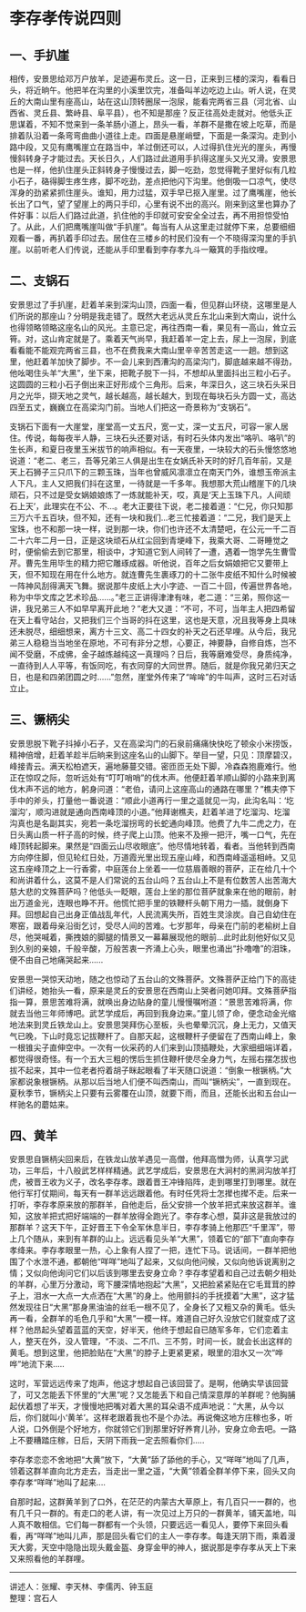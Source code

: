 # 李存孝传说四则

## 一、手扒崖

相传，安景思给邓万户放羊，足迹遍布灵丘。这一日，正来到三楼的深沟，看看日头，将近晌午。他把羊在沟里的小溪里饮完，准备叫羊边吃边上山。听人说，在灵丘的大南山里有座高山，站在这山顶转圈尿一泡尿，能看完两省三县（河北省、山西省、灵丘县、繁峙县、阜平县），也不知是那座？反正往高处走就对。他低头正思谋着，不知不觉来到一条羊肠小道上，昂头一看，羊群不是撒在坡上吃草，而是排着队沿着一条弯弯曲曲小道往上走。四面是悬崖峭壁，下面是一条深沟。走到小路中段，又见有鹰嘴崖立在路当中，羊过倒还可以，人过得扒住光光的崖头，再慢慢斜转身子才能过去。天长日久，人们路过此道用手扒得这崖头又光又滑。安景思也是一样，他扒住崖头正斜转身子慢慢过去，脚一吃劲，忽觉得靴子里好似有几粒小石子，硌得脚生疼生疼，脚不吃劲，差点把他闪下沟里。他倒吸一口凉气，使尽浑身的劲紧紧抓住崖头。谁知，用力过猛，双手早已抠入崖里。过了鹰嘴崖，他长长出了口气，望了望崖上的两只手印，心里有说不出的高兴。刚来到这里也算办了件好事：以后人们路过此道，扒住他的手印就可安安全全过去，再不用担惊受怕了。从此，人们把鹰嘴崖叫做“手扒崖”。每当有人从这里走过就停下来，总要细细观看一番，再扒着手印过去。居住在三楼乡的村民们没有一个不晓得深沟里的手扒崖。以前听老人们传说，还能从手印里看到李存孝九斗一簸箕的手指纹哩。

## 二、支锅石

安景思过了手扒崖，赶着羊来到深沟山顶，四面一看，但见群山环绕，这哪里是人们所说的那座山？分明是我走错了。既然大老远从灵丘东北山来到大南山，说什么也得领略领略这座名山的风光。主意已定，再往西南一看，果见有一高山，耸立云筲。对，这山肯定就是了。乘着天气尚早，我赶着羊一定上去，尿上一泡尿，到底看看能不能观完两省三县，也不在费我来大南山里辛辛苦苦走这一一趟。想到这里，他赶着羊加快了脚步。不一会儿来到西漕沟的高梁沟门，脚底越来越不得劲，他吆喝住头羊“大黑”，坐下来，把靴子脱下一抖，不想却从里面抖出三粒小石子。这圆圆的三粒小石子倒出来正好形成个三角形。后来，年深日久，这三块石头采日月之光华，撷天地之灵气，越长越高，越长越大，到现在每块石头方圆一丈，高达四至五丈，巍巍立在高梁沟门前。当地人们把这一奇景称为“支锅石”。

支锅石下面有一大崖堂，崖堂高一丈五尺，宽一丈，深一丈五尺，可容一家人居住。传说，每每夜半人静，三块石头还要对话，有时石头体内发出“咯叭、咯叭”的生长声，和夏日夜里玉米拔节的响声相似。有一天夜里，一块较大的石头慢悠悠地说道：“老二、老三，吾等兄弟三人俱是出生在女娲氏补天时的好几百年前，又是天上石狮子三只爪下的三颗玉珠，当年也曾威风凛凛立在南天门外，谁想玉帝派主人下凡，主人又把我们抖在这里，一待就是一千多年。我想那大荒山稽崖下的几块顽石，只不过是受女娲娘娘炼了一炼就能补天，哎，真是‘天上玉珠下凡，人间顽石上天’，此理实在不公、不...。老大正要往下说，老二接着道：“仁兄，你只知那三万六千五百块，但不知，还有一块和我们...老三忙接着道：“二兄，我们是天上宝珠，也不和那一块一样，说到那一块，你们也许还不太清楚吧，在公元一千二百二十六年二月一日，正是这块顽石从红尘回到青埂峰下，我乘大哥、二哥睡觉之时，便偷偷去到它那里，相谈中，才知道它到人间转了一遭，遇着一饱学先生曹雪芹。曹先生用毕生的精力把它雕琢成器。听他说，百年之后女娟娘把它又要带上天，但不知现在用在什么地方。就连曹先生裹琢刀的十二张牛皮纸不知什么时候被一阵神风刮得满天飞舞。据说那牛皮纸上大小字迹、一百二十回，传遍世界各地，称为中华文库之艺术珍品......。”老三正讲得津津有味，老二道：“三弟，照你这一讲，我兄弟三人不如早早离开此地？”老大又道：“不可，不可，当年主人把四希留在天上看守站台，又把我们三个当哥的抖在这里，这也是天意，况且我等身上具味还未脱尽，细细想来，离方十三文、高二十四女的补天之石还早哩。从今后，我兄弟三人稳稳当当地坐在原地，不可有非分之想，心要正，神要静，自修自炼，岂不闻不受磨，不成佛，金子越炼越纯这一真理吗？日后，我等磨难受尽，身质纯净，一直待到人人平等，有饭同吃，有衣同穿的大同世界。随后，就是你我兄弟归天之日，也是和四弟团圆之时......”忽然，崖堂外传来了“哞哞”的牛叫声，这时三石对话立止。

## 三、镢柄尖

安景思脱下靴子抖掉小石子，又在高梁沟门的石泉前痛痛快快吃了顿汆小米捞饭，精神倍增，赶着羊趁半后晌来到这座名山的山脚下。举目一望，只见：顶摩碧汉，峰接青云。满天松柏遮天，遍地藤蔓交错。密匝匝无处下脚，冷森森狍鹿难行。他正在惊叹之际，忽听远处有“叮叮哨哨”的伐木声。他便赶着羊顺山脚的小路来到离伐木声不远的地方，躬身问道：“老伯，请问上这座高山的通路在哪里？”樵夫停下手中的斧头，打量他一番说道：“顺此小道再行一里之遥就见一沟，此沟名叫：‘圪溜沟’，顺沟进就是通向西南峰顶的小道。”他拜谢樵夫，赶着羊进了圪溜沟、圪溜沟真也是名副其实，宛若一条圪溜拐弯的长蛇通向峰顶。他费了九牛二虎之力，在日头离山质一杆子高的时候，终子爬上山顶。他来不及擦一把汗，嘴一口气，先在峰顶转起脚来。果然是“四面云山尽收眼底”。他尽情地转着，看者。当他转到西南方向停住脚，但见轮红日处，万道霞光里出现五座山峰，和西南峰遥遥相峙。又见这五座峰顶之上一行香雾，中庭莲台上坐着一一位慈眉善眼的菩萨，正在给几十个和尚讲着什么，这莫不是人们常说的五台山吗？五台山上不是有位数苦人出苦海大慈大悲的文殊菩萨吗？他低头一眨眼，莲台上坐的那位菩萨就象来在他的眼前，射出万道金光，连眼也睁不开。他慌忙把手里的铁鞭杆头朝下用力一插，就倒身下拜。回想起自己出身正值战乱年代，人民流离失所，百姓生灵涂炭。自己自幼住在寒窑，跟着母亲沿街乞讨，受尽人间的苦难。七岁那年，母亲在门前的老榆树上自尽，他哭喊着，撕拽娘的脚腿的情景又一幕幕展现他的眼前...此时此刻他好似又见到久别的亲娘，千般辛酸，万般苦衷一齐涌上心头，眼里也涌出“扑噜噜”的泪珠，便不由自己地痛哭起来......

安景思一哭惊天动地，随之也惊动了五台山的文殊菩萨。文殊菩萨正给门下的高徒们讲经，她抬头一看，原来是灵丘的安景思在西南山上哭者问她叩拜。文殊菩萨指指一算，景思苦难将满，就唤出身边贴身的童儿慢慢嘱咐道：“景思苦难将满，你就去当他三年师博吧。武艺学成后，再回到我身边来。”童儿领了命，便念动金光缩地法来到灵丘铁龙山上。安景思哭拜伤心至板，头也晕晕沉沉，身上无力，又值天气已晚，下山时竟忘记拔鞭杆了。自那天起，这根鞭杆子便留在了西南山峰上，象一根锥尖子直伸空中。一次有一伙采药的人们来到山顶插鞭处，大家细细端详着，都觉得很奇怪。有一个五大三粗的愣后生抓住鞭杆使尽全身力气，左摇右摆怎拔也拔不起来，其中一位老者捋着胡子眯起眼看了半天随口说道：“倒象一根镢柄。”大家都说象根镢柄。从那以后当地人们便不叫西南山，而叫“镢柄尖”，一直到现在。夏秋季节，镢柄尖上只要有云雾覆在山顶，就要下雨，而且，还能长出和五台山一样驰名的蘑姑来。

## 四、黄羊

安景思自镢柄尖回来后，在铁龙山放羊遇见一高僧，他拜高憎为师，认真学习武功，三年后，十八般武艺样样精通。武艺学成后，安景思在大涧村的黑涧沟放羊打虎，被晋王收为义子，改名李存孝。跟着晋王冲锋陷阵，走到哪里打到哪里。就在他行军打仗期间，每天有一群羊远远跟着他。有时任凭将士怎撵也撵不走。后来一打听，李存孝原来放的那群羊，自他走后，岳父安排一个放羊把式来放这群羊。谁知，这放羊把式把好端端的一群羊放得全跑光了。李存孝心想，莫非这是我放过的那群羊？这天下午，正好晋王下令全军休息半日，李存孝骑上他那匹“千里浑”，带上几个随从，来到有羊群的山上。远远看见头羊“大黑”，领着它的“部下”直向李存孝绛来。李存孝眼里一热，心上象有人捏了一把，连忙下马。说话间，一群羊把他围了个水泄不通，都朝他“咩咩”地叫了起来，又似向他问候，又似向他诉说离别之情；又似向他询问它们以后该到哪里去安身立命？李存孝望着和自己过去朝夕相处的羊群，心里万分激动，弯下腰深情地抱起“大黑”，又把脸紧紧贴在它毛茸茸的脖子上，泪水一大点一大点洒在“大黑”的身上。他用颤抖的手抚摸着“大黑”，这才猛然发现往日“大黑”那身黑油油的丝毛一根不见了，全身长了又粗又杂的黄毛。低头再一看，全群羊的毛色几乎和“大黑”一模一样。难道自己好久没放它们就变成了这样？他昂起头望着蓝蓝的天空，好半天，他终于想起自已随军多年，它们恋着主人，整天在外，没人管理，“不淡、二不爪、三不剪，时间一长，就会长出这样的黄毛。想到这里，他把脸贴在“大黑”的脖子上更紧更紧，眼里的泪水又一次“哗哗”地流下来.....

这时，军营远远传来了炮声，他这才想起自己该回营了。是啊，他确实早该回营了，可又怎能丢下怀里的“大黑”呢？又怎能丢下和自己情深意厚的羊群呢？他胸脯起伏着想了半天，才慢慢地把嘴对着大黑的耳朵语不成声地说：“大黑，从今以后，你们就叫小‘黄羊’。这样老跟着我也不是个办法。再说俺这地方庄稼也多，听人说，口外倒是个好地方，你就领它们到那里好好养育儿孙，安身立命去吧。一路上不要糟踏庄稼，日后，天阴下雨我一定去照看你们.....

李存孝恋恋不舍地把“大黄”放下，“大黄”舔了舔他的手心，又“咩咩”地叫了几声，领着这群羊直向北方走去，当走出一里之遥，“大黄”领着全群羊停下来，回头又向李存孝“咩咩”地叫了起来....

自那时起，这群黄羊到了口外，在茫茫的内蒙古大草原上，有几百只一一群的，也有几千只一群的。有走口的老人讲，有一次见过上万只的一群黄羊，铺天盖地，叫人真不敢相信。它们每一群都有一个头领，只要远远一看见人，要停下来回头看看，再“咩咩”地叫儿声，那是回头看它们的主人一李存孝。每逢天阴下雨，乘着漫天大雾，天空中隐隐出现头戴金盔、身穿金甲的神人，据说那是李存孝从天上下来又来照看他的羊群哩。

---

讲述人：张耀、李天林、李儒丙、钟玉庭  
整理：宫石人
